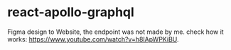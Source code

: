# react-apollo-graphql
Figma design to Website, the endpoint was not made by me.
check how it works: https://www.youtube.com/watch?v=h8IApWPKiBU.
